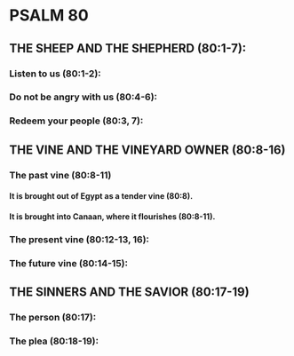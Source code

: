 ---
---
# PSALM 80 
## THE SHEEP AND THE SHEPHERD (80:1-7): 
###  Listen to us (80:1-2): 
###  Do not be angry with us (80:4-6): 
###  Redeem your people (80:3, 7): 
## THE VINE AND THE VINEYARD OWNER (80:8-16) 
###  The past vine (80:8-11) 
####  It is brought out of Egypt as a tender vine (80:8). 
####  It is brought into Canaan, where it flourishes (80:8-11). 
###  The present vine (80:12-13, 16): 
###  The future vine (80:14-15): 
## THE SINNERS AND THE SAVIOR (80:17-19) 
###  The person (80:17): 
###  The plea (80:18-19): 
